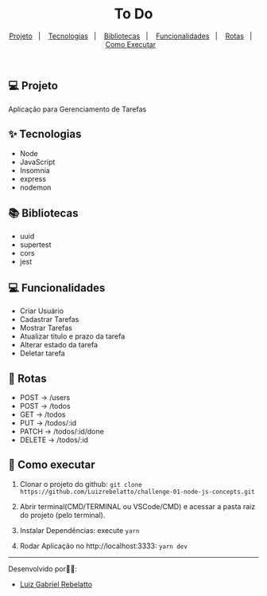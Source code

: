 <h1 align="center">To Do</h1>

<p align="center">
  <a href="#-projeto">Projeto</a>&nbsp;&nbsp;&nbsp;|&nbsp;&nbsp;&nbsp;
  <a href="#-tecnologias">Tecnologias</a>&nbsp;&nbsp;&nbsp;|&nbsp;&nbsp;&nbsp;
  <a href="#-bibliotecas">Bibliotecas</a>&nbsp;&nbsp;&nbsp;|&nbsp;&nbsp;&nbsp;
  <a href="#-funcionalidades">Funcionalidades</a>&nbsp;&nbsp;&nbsp;|&nbsp;&nbsp;&nbsp;
  <a href="#-rotas">Rotas</a>&nbsp;&nbsp;&nbsp;|&nbsp;&nbsp;&nbsp;
  <a href="#-como-executar">Como Executar</a>&nbsp;&nbsp;&nbsp;
</p>

<br>

## 💻 Projeto

Aplicação para Gerenciamento de Tarefas

## ✨ Tecnologias
- Node
- JavaScript
- Insomnia
- express
- nodemon

## 📚 Bibliotecas
- uuid
- supertest
- cors
- jest

## 💻 Funcionalidades
- Criar Usuário
- Cadastrar Tarefas
- Mostrar Tarefas
- Atualizar titulo e prazo da tarefa
- Alterar estado da tarefa
- Deletar tarefa

## 📱 Rotas

- POST → /users
- POST → /todos
- GET → /todos
- PUT → /todos/:id
- PATCH → /todos/:id/done
- DELETE → /todos/:id


## 🚀 Como executar

1) Clonar o projeto do github:
    `git clone https://github.com/Luizrebelatto/challenge-01-node-js-concepts.git`

2) Abrir terminal(CMD/TERMINAL ou VSCode/CMD) e acessar a pasta raiz do projeto (pelo terminal).
    

3) Instalar Dependências:
  execute `yarn`


4) Rodar Aplicação no http://localhost:3333:
    `yarn dev`
      
    
---

Desenvolvido por👋🏻:
- [Luiz Gabriel Rebelatto](https://www.linkedin.com/in/luiz-gabriel-rebelatto-bianchi-67097413b/)



